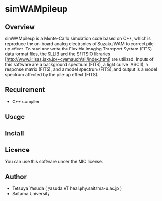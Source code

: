 # simWAMpileup

## Overview
simWAMpileup is a Monte-Carlo simulation code based on C++, which is reproduce the on-board analog electronics of Suzaku/WAM to correct pile-up effect.
To read and write the Flexible Imaging Transport System (FITS) data format files, the SLLIB and the SFITSIO libraries [http://www.ir.isas.jaxa.jp/~cyamauch/sli/index.html] are utilized.
Inputs of this software are a background spectrum (FITS), a light curve (ASCII), a response matrix (FITS), and a model spectrum (FITS), and output is a model spectrum affected by the pile-up effect (FITS).

## Requirement
- C++ compiler 

## Usage

## Install

## Licence
You can use this software under the MIC license.

## Author
- Tetsuya Yasuda ( yasuda AT heal.phy.saitama-u.ac.jp )
- Saitama University 
